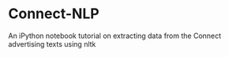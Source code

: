 # Connect-NLP
An iPython notebook tutorial on extracting data from the Connect advertising texts using nltk
